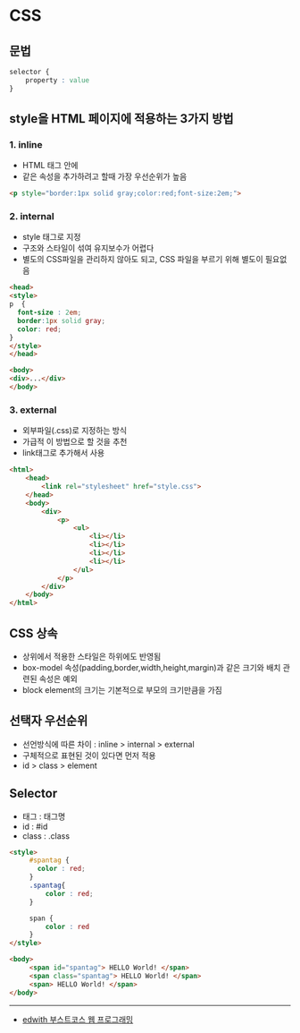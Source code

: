 # CSS

## 문법
```css
selector {
    property : value
}
```

## style을 HTML 페이지에 적용하는 3가지 방법
### 1. inline
- HTML 태그 안에
- 같은 속성을 추가하려고 할때 가장 우선순위가 높음

```html
<p style="border:1px solid gray;color:red;font-size:2em;">
```
### 2. internal
- style 태그로 지정
- 구조와 스타일이 섞여 유지보수가 어렵다
- 별도의 CSS파일을 관리하지 않아도 되고, CSS 파일을 부르기 위해 별도이 필요없음
``` html
<head>
<style>
p  {
  font-size : 2em;
  border:1px solid gray;
  color: red;
}
</style>
</head>

<body>
<div>...</div>
</body>
```
### 3. external
- 외부파일(.css)로 지정하는 방식
- 가급적 이 방법으로 할 것을 추천
- link태그로 추가해서 사용
``` html
<html>
	<head>
		<link rel="stylesheet" href="style.css">
	</head>
	<body>
		<div>
			<p>
				<ul>
					<li></li>
					<li></li>
					<li></li>
					<li></li>
				</ul>
			</p>
		</div>
	</body>
</html>
```

## CSS 상속
- 상위에서 적용한 스타일은 하위에도 반영됨
- box-model 속성(padding,border,width,height,margin)과 같은 크기와 배치 관련된 속성은 예외
- block element의 크기는 기본적으로 부모의 크기만큼을 가짐

## 선택자 우선순위
- 선언방식에 따른 차이 : inline > internal > external
- 구체적으로 표현된 것이 있다면 먼저 적용
- id > class > element

## Selector
- 태그 : 태그명
- id : #id
- class : .class
```html
<style>     
     #spantag {
       color : red;
     }
     .spantag{
         color : red;
     }

     span {
         color : red
     }
</style>

<body>
     <span id="spantag"> HELLO World! </span>
     <span class="spantag"> HELLO World! </span>
     <span> HELLO World! </span>
</body>
```

---
- [edwith 부스트코스 웹 프로그래밍](https://www.edwith.org/boostcourse-web/lecture/16668/)